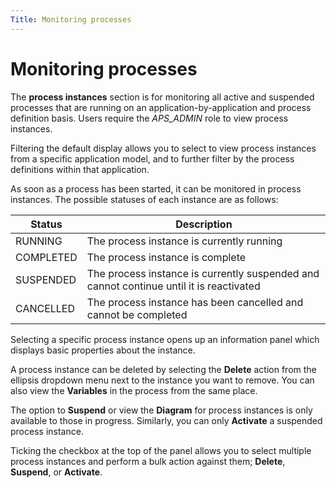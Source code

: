 ```yaml
---
Title: Monitoring processes
---
```


# Monitoring processes
The **process instances** section is for monitoring all active and suspended processes that are running on an application-by-application and process definition basis. Users require the *APS_ADMIN* role to view process instances.

Filtering the default display allows you to select to view process instances from a specific application model, and to further filter by the process definitions within that application. 

As soon as a process has been started, it can be monitored in process instances. The possible statuses of each instance are as follows:

| Status | Description |
| ------ | ----------- |
| RUNNING | The process instance is currently running |
| COMPLETED | The process instance is complete |
| SUSPENDED | The process instance is currently suspended and cannot continue until it is reactivated |
| CANCELLED | The process instance has been cancelled and cannot be completed |

Selecting a specific process instance opens up an information panel which displays basic properties about the instance. 

A process instance can be deleted by selecting the **Delete** action from the ellipsis dropdown menu next to the instance you want to remove. You can also view the **Variables** in the process from the same place. 

The option to **Suspend** or view the **Diagram** for process instances is only available to those in progress. Similarly, you can only **Activate** a suspended process instance. 

Ticking the checkbox at the top of the panel allows you to select multiple process instances and perform a bulk action against them; **Delete**, **Suspend**, or **Activate**. 



